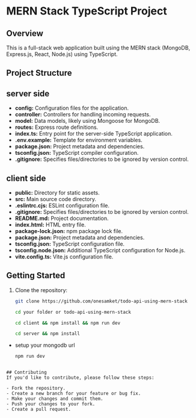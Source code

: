 # MERN Stack TypeScript Project

## Overview
This is a full-stack web application built using the MERN stack (MongoDB, Express.js, React, Node.js) using TypeScript.

## Project Structure
## **server side**
- **config:** Configuration files for the application.
- **controller:** Controllers for handling incoming requests.
- **model:** Data models, likely using Mongoose for MongoDB.
- **routes:** Express route definitions.
- **index.ts:** Entry point for the server-side TypeScript application.
- **.env.example:** Template for environment variables.
- **package.json:** Project metadata and dependencies.
- **tsconfig.json:** TypeScript compiler configuration.
- **.gitignore:** Specifies files/directories to be ignored by version control.

## **client side**

- **public:** Directory for static assets.
- **src:** Main source code directory.
- **.eslintrc.cjs:** ESLint configuration file.
- **.gitignore:** Specifies files/directories to be ignored by version control.
- **README.md:** Project documentation.
- **index.html:** HTML entry file.
- **package-lock.json:** npm package lock file.
- **package.json:** Project metadata and dependencies.
- **tsconfig.json:** TypeScript configuration file.
- **tsconfig.node.json:** Additional TypeScript configuration for Node.js.
- **vite.config.ts:** Vite.js configuration file.

## Getting Started

1. Clone the repository:

   ```bash
   git clone https://github.com/onesamket/todo-api-using-mern-stack
   ```
    ```bash 
    cd your folder or todo-api-using-mern-stack
    ```
    ```bash 
    cd client && npm install && npm run dev
    ```
    ```bash
    cd server && npm install 
    ```
- setup your mongodb url
  ```bash
  npm run dev
 ```

## Contributing
If you'd like to contribute, please follow these steps:

- Fork the repository.
- Create a new branch for your feature or bug fix.
- Make your changes and commit them.
- Push your changes to your fork.
- Create a pull request.